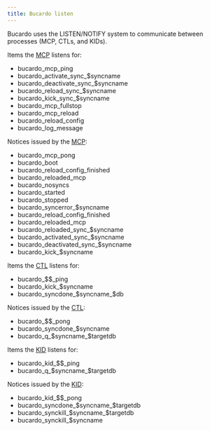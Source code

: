 ```yaml
---
title: Bucardo listen
---
```


Bucardo uses the LISTEN/NOTIFY system to communicate between processes (MCP, CTLs, and KIDs).

Items the [MCP](/MCP "wikilink") listens for:

-   bucardo_mcp_ping
-   bucardo_activate_sync_\$syncname
-   bucardo_deactivate_sync_\$syncname
-   bucardo_reload_sync_\$syncname
-   bucardo_kick_sync_\$syncname
-   bucardo_mcp_fullstop
-   bucardo_mcp_reload
-   bucardo_reload_config
-   bucardo_log_message

Notices issued by the [MCP](/MCP "wikilink"):

-   bucardo_mcp_pong
-   bucardo_boot
-   bucardo_reload_config_finished
-   bucardo_reloaded_mcp
-   bucardo_nosyncs
-   bucardo_started
-   bucardo_stopped
-   bucardo_syncerror_\$syncname
-   bucardo_reload_config_finished
-   bucardo_reloaded_mcp
-   bucardo_reloaded_sync_\$syncname
-   bucardo_activated_sync_\$syncname
-   bucardo_deactivated_sync_\$syncname
-   bucardo_kick_\$syncname

Items the [CTL](/CTL "wikilink") listens for:

-   bucardo_\$\$_ping
-   bucardo_kick_\$syncname
-   bucardo_syncdone_\$syncname_\$db

Notices issued by the [CTL](/CTL "wikilink"):

-   bucardo_\$\$_pong
-   bucardo_syncdone_\$syncname
-   bucardo_q_\$syncname_\$targetdb

Items the [KID](/KID "wikilink") listens for:

-   bucardo_kid_\$\$_ping
-   bucardo_q_\$syncname_\$targetdb

Notices issued by the [KID](/KID "wikilink"):

-   bucardo_kid_\$\$_pong
-   bucardo_syncdone_\$syncname_\$targetdb
-   bucardo_synckill_\$syncname_\$targetdb
-   bucardo_synckill_\$syncname

